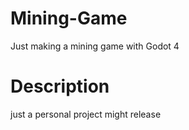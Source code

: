 # Mining-Game
Just making a mining game with Godot 4

# Description
just a personal project might release
